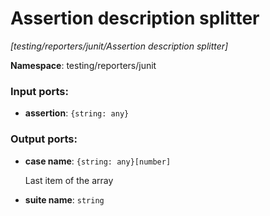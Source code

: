 # Assertion description splitter

_[testing/reporters/junit/Assertion description splitter]_

__Namespace__: testing/reporters/junit

### Input ports:

* __assertion__: ` {string: any} `

### Output ports:

* __case name__: ` {string: any}[number] `

    Last item of the array


* __suite name__: ` string `

